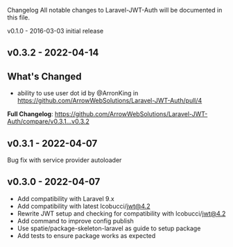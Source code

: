 Changelog
All notable changes to Laravel-JWT-Auth will be documented in this file.

v0.1.0 - 2016-03-03
initial release

## v0.3.2 - 2022-04-14

## What's Changed

- ability to use user dot id by @ArronKing in https://github.com/ArrowWebSolutions/Laravel-JWT-Auth/pull/4

**Full Changelog**: https://github.com/ArrowWebSolutions/Laravel-JWT-Auth/compare/v0.3.1...v0.3.2

## v0.3.1 - 2022-04-07

Bug fix with service provider autoloader

## v0.3.0 - 2022-04-07

- Add compatibility with Laravel 9.x
- Add compatibility with latest lcobucci/jwt@4.2
- Rewrite JWT setup and checking for compatibility with lcobucci/jwt@4.2
- Add command to improve config publish
- Use spatie/package-skeleton-laravel as guide to setup package
- Add tests to ensure package works as expected
